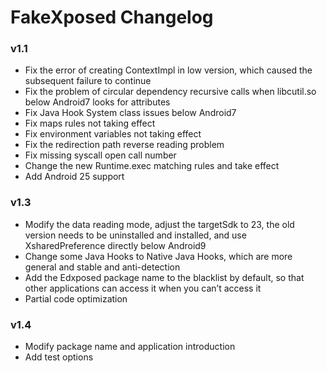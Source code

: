 # FakeXposed Changelog

### v1.1

- Fix the error of creating ContextImpl in low version, which caused the subsequent failure to continue
- Fix the problem of circular dependency recursive calls when libcutil.so below Android7 looks for attributes
- Fix Java Hook System class issues below Android7
- Fix maps rules not taking effect
- Fix environment variables not taking effect
- Fix the redirection path reverse reading problem
- Fix missing syscall open call number
- Change the new Runtime.exec matching rules and take effect
- Add Android 25 support

### v1.3
- Modify the data reading mode, adjust the targetSdk to 23, the old version needs to be uninstalled and installed, and use XsharedPreference directly below Android9
- Change some Java Hooks to Native Java Hooks, which are more general and stable and anti-detection
- Add the Edxposed package name to the blacklist by default, so that other applications can access it when you can’t access it
- Partial code optimization

### v1.4
- Modify package name and application introduction
- Add test options